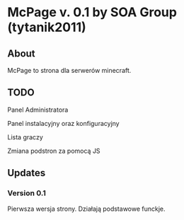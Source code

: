 <h1>McPage v. 0.1 by SOA Group (tytanik2011)</h1>
<h2>About</h2>
<p>McPage to strona dla serwerów minecraft.</p>
<h2>TODO</h2>
<p>Panel Administratora</p>
<p>Panel instalacyjny oraz konfiguracyjny</p>
<p>Lista graczy</p>
<p>Zmiana podstron za pomocą JS</p>
<h2>Updates</h2>
  <h3>Version 0.1</h3>
    <p>Pierwsza wersja strony. Działają podstawowe funckje.</p>
  
  
